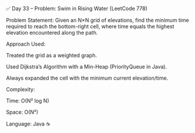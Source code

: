 ✅ Day 33 – Problem: Swim in Rising Water (LeetCode 778)

Problem Statement:
Given an N×N grid of elevations, find the minimum time required to reach the bottom-right cell,
where time equals the highest elevation encountered along the path.

Approach Used:

Treated the grid as a weighted graph.

Used Dijkstra’s Algorithm with a Min-Heap (PriorityQueue in Java).

Always expanded the cell with the minimum current elevation/time.

Complexity:

Time: O(N² log N)

Space: O(N²)

Language: Java ☕
